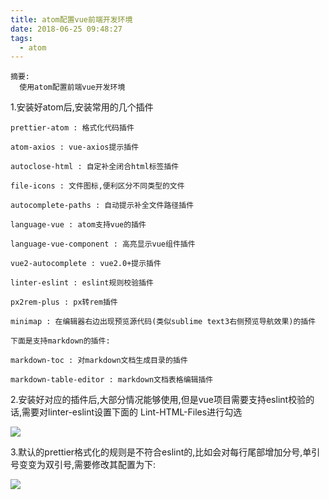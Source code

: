 ```yaml
---
title: atom配置vue前端开发环境
date: 2018-06-25 09:48:27
tags:
  - atom
---
```


    摘要:
      使用atom配置前端vue开发环境

1.安装好atom后,安装常用的几个插件

    prettier-atom : 格式化代码插件

    atom-axios : vue-axios提示插件

    autoclose-html : 自定补全闭合html标签插件

    file-icons : 文件图标,便利区分不同类型的文件

    autocomplete-paths : 自动提示补全文件路径插件

    language-vue : atom支持vue的插件

    language-vue-component : 高亮显示vue组件插件

    vue2-autocomplete : vue2.0+提示插件

    linter-eslint : eslint规则校验插件

    px2rem-plus : px转rem插件

    minimap : 在编辑器右边出现预览源代码(类似sublime text3右侧预览导航效果)的插件

    下面是支持markdown的插件:

    markdown-toc : 对markdown文档生成目录的插件

    markdown-table-editor : markdown文档表格编辑插件

2.安装好对应的插件后,大部分情况能够使用,但是vue项目需要支持eslint校验的话,需要对linter-eslint设置下面的 Lint-HTML-Files进行勾选

![](/images/eslint.png)

3.默认的prettier格式化的规则是不符合eslint的,比如会对每行尾部增加分号,单引号变变为双引号,需要修改其配置为下:

![](/images/prettier.png)
